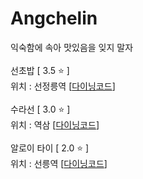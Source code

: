 # Angchelin
익숙함에 속아 맛있음을 잊지 말자
<br><br>
선초밥 [ 3.5 ⭐️ ]
<br>
위치 : 선정릉역
[[다이닝코드](http://www.diningcode.com/profile.php?rid=zm6uyQrVw83x)]
<br><br>
수라선 [ 3.0 ⭐️ ]
<br>
위치 : 역삼
[[다이닝코드](http://www.diningcode.com/profile.php?rid=9eoZ8bywDKjJ)]
<br><br>알로이 타이 [ 2.0 ⭐️ ]
<br>
위치 : 선릉역
[[다이닝코드](http://www.diningcode.com/profile.php?rid=KIZ7c7huE6Y2)]
<br><br>
